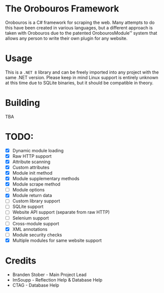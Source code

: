 # The Orobouros Framework
Orobouros is a C# framework for scraping the web. Many attempts to do this have been created in various languages, but a different approach is taken with Orobouros due to the patented OrobourosModule™ system that allows any person to write their own plugin for any website.

# Usage
This is a ``.NET 8`` library and can be freely imported into any project with the same .NET version. Please keep in mind Linux support is entirely unknown at this time due to SQLite binaries, but it should be compatible in theory.

# Building
TBA

# TODO:
- [x] Dynamic module loading
- [x] Raw HTTP support
- [x] Attribute scanning
- [x] Custom attributes
- [x] Module init method
- [x] Module supplementary methods
- [x] Module scrape method
- [ ] Module options
- [x] Module return data
- [ ] Custom library support
- [ ] SQLite support
- [ ] Website API support (separate from raw HTTP)
- [ ] Selenium support
- [ ] Cross-module support
- [x] XML annotations
- [ ] Module security checks
- [x] Multiple modules for same website support

# Credits
- Branden Stober - Main Project Lead
- ImSoupp - Reflection Help & Database Help
- CTAG - Database Help
